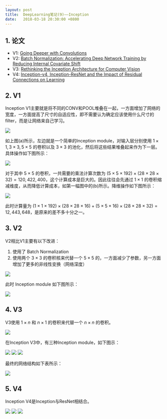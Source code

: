 ```yaml
---
layout: post
title:  DeepLearning笔记(9)——Inception
date:   2018-03-18 20:30:00 +0800
---
```


## 1. 论文

- V1: [Going Deeper with Convolutions](https://arxiv.org/abs/1409.4842)
- V2: [Batch Normalization: Accelerating Deep Network Training by Reducing Internal Covariate Shift](https://arxiv.org/abs/1502.03167)
- V3: [Rethinking the Inception Architecture for Computer Vision](https://arxiv.org/abs/1512.00567)
- V4: [Inception-v4, Inception-ResNet and the Impact of Residual Connections on Learning](https://arxiv.org/abs/1602.07261)

## 2. V1

Inception V1主要就是将不同的CONV和POOL堆叠在一起，一方面增加了网络的宽度，一方面提高了尺寸的自适应性，即不需要认为确定应该使用什么尺寸的filter，而是让网络来自己学习。

![]({{site.baseurl}}/images/deeplearning/9-1.png)

如上图(a)所示，左边就是一个简单的Inception module，对输入层分别使用 $1\times1,3\times3,5\times5$ 的卷积以及 $3\times3$ 的池化，然后将这些结果堆叠起来作为下一层。具体操作如下图所示：

![]({{site.baseurl}}/images/deeplearning/9-2.png)

对于其中 $5\times5$ 的卷积，一共需要的乘法计算次数为 $(5\times5\times192)\times(28\times28\times32)=120,422,400$，这个计算成本是巨大的。因此往往会先通过 $1\times1$ 的卷积缩减维度，从而降低计算成本，如第一幅图中的(b)所示。降维操作如下图所示：

![]({{site.baseurl}}/images/deeplearning/9-3.png)

此时计算量为 $(1\times1\times192)\times(28\times28\times16)+(5\times5\times16)\times(28\times28\times32)=12,443,648$，是原来的差不多十分之一。

## 3. V2

V2相比V1主要有以下改进：

1. 使用了 Batch Normalization
2. 使用两个 $3\times3$ 的卷积核来代替一个 $5\times5$ 的，一方面减少了参数，另一方面增加了更多的非线性变换（网络深度）

<img src="{{site.baseurl}}/images/deeplearning/9-4.png" style="max-width: 400px;">

此时 Inception module 如下图所示：

<img src="{{site.baseurl}}/images/deeplearning/9-5.png" style="max-width: 400px;">


## 4. V3

V3使用 $1\times n$ 和 $n\times1$ 的卷积来代替一个 $n\times n$ 的卷积。

<img src="{{site.baseurl}}/images/deeplearning/9-6.png" style="max-width: 400px;">

在Inception V3中，有三种Inception module，如下图示：

<img src="{{site.baseurl}}/images/deeplearning/9-7.png" style="max-width: 400px;">
<img src="{{site.baseurl}}/images/deeplearning/9-8.png" style="max-width: 400px;">
<img src="{{site.baseurl}}/images/deeplearning/9-9.png" style="max-width: 400px;">

最终的网络结构如下表所示：

![]({{site.baseurl}}/images/deeplearning/9-10.png)

## 5. V4

Inception V4是Inception与ResNet相结合。

<img src="{{site.baseurl}}/images/deeplearning/9-11.png" style="max-width: 400px;">
<img src="{{site.baseurl}}/images/deeplearning/9-12.png" style="max-width: 400px;">
<img src="{{site.baseurl}}/images/deeplearning/9-13.png" style="max-width: 400px;">